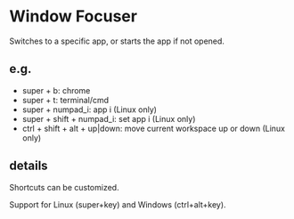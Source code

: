# Window Focuser

Switches to a specific app, or starts the app if not opened.

## e.g.

- super + b: chrome
- super + t: terminal/cmd
- super + numpad_i: app i (Linux only)
- super + shift + numpad_i: set app i (Linux only)
- ctrl + shift + alt + up|down: move current workspace up or down (Linux only)

## details

Shortcuts can be customized.

Support for Linux (super+key) and Windows (ctrl+alt+key).
